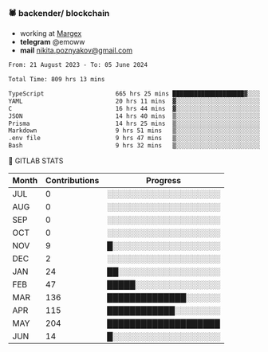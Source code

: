 ### 🕷 backender/ blockchain
- working at [Margex](https://margex.com/en)
- **telegram** @emoww
- **mail** nikita.poznyakov@gmail.com

<!--START_SECTION:waka-->

```txt
From: 21 August 2023 - To: 05 June 2024

Total Time: 809 hrs 13 mins

TypeScript                    665 hrs 25 mins ████████████████████▓░░░░   82.21 %
YAML                          20 hrs 11 mins  ▓░░░░░░░░░░░░░░░░░░░░░░░░   02.49 %
C                             16 hrs 44 mins  ▓░░░░░░░░░░░░░░░░░░░░░░░░   02.07 %
JSON                          14 hrs 40 mins  ▒░░░░░░░░░░░░░░░░░░░░░░░░   01.81 %
Prisma                        14 hrs 25 mins  ▒░░░░░░░░░░░░░░░░░░░░░░░░   01.78 %
Markdown                      9 hrs 51 mins   ▒░░░░░░░░░░░░░░░░░░░░░░░░   01.22 %
.env file                     9 hrs 47 mins   ▒░░░░░░░░░░░░░░░░░░░░░░░░   01.21 %
Bash                          9 hrs 32 mins   ▒░░░░░░░░░░░░░░░░░░░░░░░░   01.18 %
```

<!--END_SECTION:waka-->


🦊 GITLAB STATS

<!--START_SECTION:emo-gitlab-->
| Month | Contributions | Progress | 
|-------|---------------|---------------------------|
|JUL|0  |░░░░░░░░░░░░░░░░░░░░|
|AUG|0  |░░░░░░░░░░░░░░░░░░░░|
|SEP|0  |░░░░░░░░░░░░░░░░░░░░|
|OCT|0  |░░░░░░░░░░░░░░░░░░░░|
|NOV|9  |█░░░░░░░░░░░░░░░░░░░|
|DEC|2  |░░░░░░░░░░░░░░░░░░░░|
|JAN|24 |██░░░░░░░░░░░░░░░░░░|
|FEB|47 |█████░░░░░░░░░░░░░░░|
|MAR|136|██████████████░░░░░░|
|APR|115|████████████░░░░░░░░|
|MAY|204|████████████████████|
|JUN|14 |█░░░░░░░░░░░░░░░░░░░|

<!--END_SECTION:emo-gitlab-->



